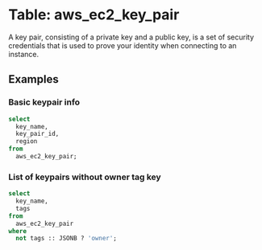 # Table: aws_ec2_key_pair

A key pair, consisting of a private key and a public key, is a set of security credentials that is used to prove your identity when connecting to an instance.

## Examples

### Basic keypair info

```sql
select
  key_name,
  key_pair_id,
  region
from
  aws_ec2_key_pair;
```


### List of keypairs without owner tag key

```sql
select
  key_name,
  tags
from
  aws_ec2_key_pair
where
  not tags :: JSONB ? 'owner';
```